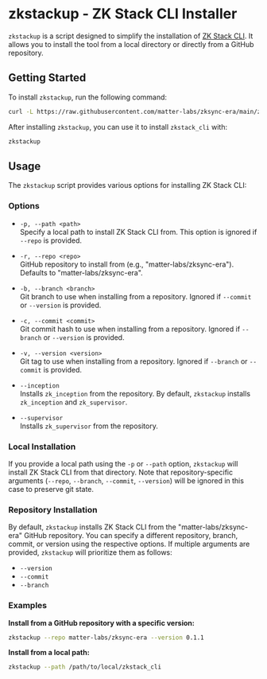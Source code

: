 # zkstackup - ZK Stack CLI Installer

`zkstackup` is a script designed to simplify the installation of
[ZK Stack CLI](https://github.com/matter-labs/zksync-era/tree/main/zkstack_cli). It allows you to install the tool from
a local directory or directly from a GitHub repository.

## Getting Started

To install `zkstackup`, run the following command:

```bash
curl -L https://raw.githubusercontent.com/matter-labs/zksync-era/main/zkstack_cli/zkstackup/install | bash
```

After installing `zkstackup`, you can use it to install `zkstack_cli` with:

```bash
zkstackup
```

## Usage

The `zkstackup` script provides various options for installing ZK Stack CLI:

### Options

- `-p, --path <path>`  
  Specify a local path to install ZK Stack CLI from. This option is ignored if `--repo` is provided.

- `-r, --repo <repo>`  
  GitHub repository to install from (e.g., "matter-labs/zksync-era"). Defaults to "matter-labs/zksync-era".

- `-b, --branch <branch>`  
  Git branch to use when installing from a repository. Ignored if `--commit` or `--version` is provided.

- `-c, --commit <commit>`  
  Git commit hash to use when installing from a repository. Ignored if `--branch` or `--version` is provided.

- `-v, --version <version>`  
  Git tag to use when installing from a repository. Ignored if `--branch` or `--commit` is provided.

- `--inception`  
  Installs `zk_inception` from the repository. By default, `zkstackup` installs `zk_inception` and `zk_supervisor`.

- `--supervisor`  
  Installs `zk_supervisor` from the repository.

### Local Installation

If you provide a local path using the `-p` or `--path` option, `zkstackup` will install ZK Stack CLI from that
directory. Note that repository-specific arguments (`--repo`, `--branch`, `--commit`, `--version`) will be ignored in
this case to preserve git state.

### Repository Installation

By default, `zkstackup` installs ZK Stack CLI from the "matter-labs/zksync-era" GitHub repository. You can specify a
different repository, branch, commit, or version using the respective options. If multiple arguments are provided,
`zkstackup` will prioritize them as follows:

- `--version`
- `--commit`
- `--branch`

### Examples

**Install from a GitHub repository with a specific version:**

```bash
zkstackup --repo matter-labs/zksync-era --version 0.1.1
```

**Install from a local path:**

```bash
zkstackup --path /path/to/local/zkstack_cli
```
